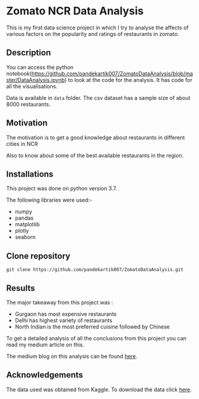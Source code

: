 # Zomato NCR Data Analysis
This is my first data science project in which I try to analyse the affects of various factors on the popularity and ratings of restaurants in zomato.

## Description
You can access the python notebook(https://github.com/pandekartik007/ZomatoDataAnalysis/blob/master/DataAnalysis.ipynb) to look at the code for the analysis. It has code for all the visualisations. 

Data is available in `data` folder. The csv dataset has a sample size of about 8000 restaurants.

## Motivation
The motivation is to get a good knowledge about restaurants in different cities in NCR

Also to know about some of the best available restaurants in the region.

## Installations
This project was done on python version 3.7.

The following libraries were used:-
* numpy
* pandas
* matplotlib
* plotly
* seaborn

## Clone repository
```
git clone https://github.com/pandekartik007/ZomatoDataAnalysis.git
```
## Results
The major takeaway from this project was :
* Gurgaon has most expensive restaurants
* Delhi has highest variety of restaurants
* North Indian is the most preferred cuisine followed by Chinese

To get a detailed analysis of all the conclusions from this project you can read my medium article on this.

The medium blog on this analysis can be found [here](https://medium.com/@pandekartik007/zomato-ncr-data-analysis-e7665edb249a).

## Acknowledgements
The data used was obtained from Kaggle. To download the data click [here](https://www.kaggle.com/shrutimehta/zomato-restaurants-data).
